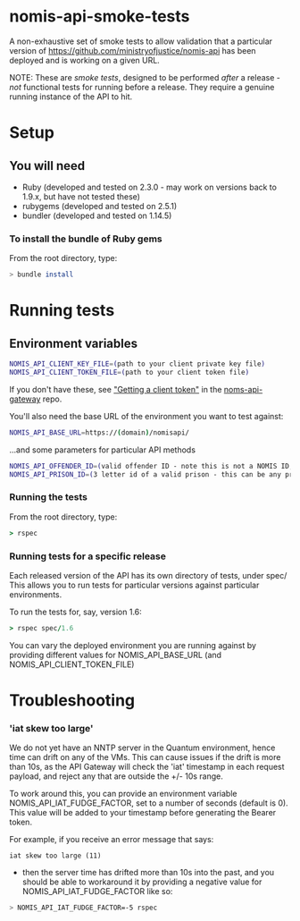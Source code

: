 # nomis-api-smoke-tests
A non-exhaustive set of smoke tests to allow validation that a particular version of https://github.com/ministryofjustice/nomis-api has been deployed and is working on a given URL.


NOTE: These are *smoke tests*, designed to be performed _after_ a release - _not_ functional tests for running before a release. They require a genuine running instance of the API to hit.

# Setup

## You will need
* Ruby (developed and tested on 2.3.0 - may work on versions back to 1.9.x, but have not tested these)
* rubygems (developed and tested on 2.5.1)
* bundler (developed and tested on 1.14.5)

### To install the bundle of Ruby gems
From the root directory, type:
```bash
> bundle install
```

# Running tests

## Environment variables

```bash
NOMIS_API_CLIENT_KEY_FILE=(path to your client private key file)
NOMIS_API_CLIENT_TOKEN_FILE=(path to your client token file)
```
If you don't have these, see ["Getting a client token"](https://github.com/ministryofjustice/noms-api-gateway#getting-a-client-token) in the [noms-api-gateway](https://github.com/ministryofjustice/noms-api-gateway) repo.

You'll also need the base URL of the environment you want to test against:
```bash
NOMIS_API_BASE_URL=https://(domain)/nomisapi/
```

...and some parameters for particular API methods
```bash
NOMIS_API_OFFENDER_ID=(valid offender ID - note this is not a NOMIS ID, but an offender_id)
NOMIS_API_PRISON_ID=(3 letter id of a valid prison - this can be any prison, does NOT need to be the prison that the offender_id above is in)
```

### Running the tests
From the root directory, type:
```ruby
> rspec
```

### Running tests for a specific release
Each released version of the API has its own directory of tests, under spec/
This allows you to run tests for particular versions against particular environments.

To run the tests for, say, version 1.6:
```ruby
> rspec spec/1.6
```

You can vary the deployed environment you are running against by providing different values for
NOMIS_API_BASE_URL (and NOMIS_API_CLIENT_TOKEN_FILE)


# Troubleshooting

### 'iat skew too large'
We do not yet have an NNTP server in the Quantum environment, hence time can drift on any of the VMs.
This can cause issues if the drift is more than 10s, as the API Gateway will check the 'iat' timestamp
in each request payload, and reject any that are outside the +/- 10s range.

To work around this, you can provide an environment variable NOMIS_API_IAT_FUDGE_FACTOR, set to a number of seconds (default is 0). This value will be added to your timestamp before generating the Bearer token.

For example, if you receive an error message that says:
```
iat skew too large (11)
```
- then the server time has drifted more than 10s into the past, and you should be able to workaround it
by providing a negative value for NOMIS_API_IAT_FUDGE_FACTOR like so:
```bash
> NOMIS_API_IAT_FUDGE_FACTOR=-5 rspec
```
